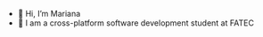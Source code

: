 - 👋 Hi, I’m Mariana
- 👀 I am a cross-platform software development student at FATEC

<!---
Marigsiqueira/Marigsiqueira is a ✨ special ✨ repository because its `README.md` (this file) appears on your GitHub profile.
You can click the Preview link to take a look at your changes.
--->
